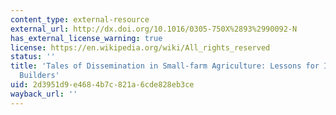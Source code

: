 ```yaml
---
content_type: external-resource
external_url: http://dx.doi.org/10.1016/0305-750X%2893%2990092-N
has_external_license_warning: true
license: https://en.wikipedia.org/wiki/All_rights_reserved
status: ''
title: 'Tales of Dissemination in Small-farm Agriculture: Lessons for Institution
  Builders'
uid: 2d3951d9-e468-4b7c-821a-6cde828eb3ce
wayback_url: ''
---
```

